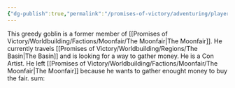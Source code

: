 ```yaml
---
{"dg-publish":true,"permalink":"/promises-of-victory/adventuring/player-characters/skelter/","title":"Skelter","noteIcon":"NPC","created":"","updated":""}
---
```


This greedy goblin is a former member of [[Promises of Victory/Worldbuilding/Factions/Moonfair/The Moonfair\|The Moonfair]]. He currently travels [[Promises of Victory/Worldbuilding/Regions/The Basin\|The Basin]] and is looking for a way to gather money. He is a Con Artist. He left [[Promises of Victory/Worldbuilding/Factions/Moonfair/The Moonfair\|The Moonfair]] because he wants to gather enought money to buy the fair. sum:

